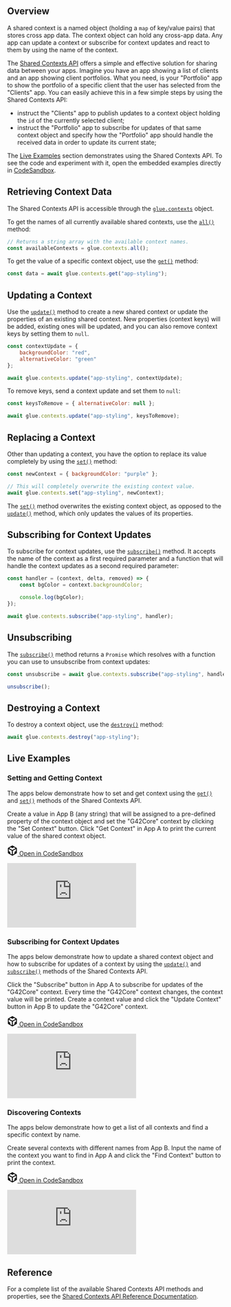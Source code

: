 ## Overview

A shared context is a named object (holding a `map` of key/value pairs) that stores cross app data. The context object can hold any cross-app data. Any app can update a context or subscribe for context updates and react to them by using the name of the context.

The [Shared Contexts API](../../../reference/core/latest/shared%20contexts/index.html) offers a simple and effective solution for sharing data between your apps. Imagine you have an app showing a list of clients and an app showing client portfolios. What you need, is your "Portfolio" app to show the portfolio of a specific client that the user has selected from the "Clients" app. You can easily achieve this in a few simple steps by using the Shared Contexts API:

- instruct the "Clients" app to publish updates to a context object holding the `id` of the currently selected client;
- instruct the "Portfolio" app to subscribe for updates of that same context object and specify how the "Portfolio" app should handle the received data in order to update its current state;

The [Live Examples](#live_examples) section demonstrates using the Shared Contexts API. To see the code and experiment with it, open the embedded examples directly in [CodeSandbox](https://codesandbox.io).

## Retrieving Context Data

The Shared Contexts API is accessible through the [`glue.contexts`](../../../reference/core/latest/shared%20contexts/index.html) object.

To get the names of all currently available shared contexts, use the [`all()`](../../../reference/core/latest/shared%20contexts/index.html#API-all) method:

```javascript
// Returns a string array with the available context names.
const availableContexts = glue.contexts.all();
```

To get the value of a specific context object, use the [`get()`](../../../reference/core/latest/shared%20contexts/index.html#API-get) method:

```javascript
const data = await glue.contexts.get("app-styling");
```

## Updating a Context

Use the [`update()`](../../../reference/core/latest/shared%20contexts/index.html#API-update) method to create a new shared context or update the properties of an existing shared context. New properties (context keys) will be added, existing ones will be updated, and you can also remove context keys by setting them to `null`.

```javascript
const contextUpdate = {
    backgroundColor: "red",
    alternativeColor: "green"
};

await glue.contexts.update("app-styling", contextUpdate);
```

To remove keys, send a context update and set them to `null`:

```javascript
const keysToRemove = { alternativeColor: null };

await glue.contexts.update("app-styling", keysToRemove);
```

## Replacing a Context

Other than updating a context, you have the option to replace its value completely by using the [`set()`](../../../reference/core/latest/shared%20contexts/index.html#API-set) method:

```javascript
const newContext = { backgroundColor: "purple" };

// This will completely overwrite the existing context value.
await glue.contexts.set("app-styling", newContext);
```

The [`set()`](../../../reference/core/latest/shared%20contexts/index.html#API-set) method overwrites the existing context object, as opposed to the [`update()`](../../../reference/core/latest/shared%20contexts/index.html#API-update) method, which only updates the values of its properties.

## Subscribing for Context Updates

To subscribe for context updates, use the [`subscribe()`](../../../reference/core/latest/shared%20contexts/index.html#API-subscribe) method. It accepts the name of the context as a first required parameter and a function that will handle the context updates as a second required parameter:

```javascript
const handler = (context, delta, removed) => {
    const bgColor = context.backgroundColor;

    console.log(bgColor);
});

await glue.contexts.subscribe("app-styling", handler);
```

## Unsubscribing

The [`subscribe()`](../../../reference/core/latest/shared%20contexts/index.html#API-subscribe) method returns a `Promise` which resolves with a function you can use to unsubscribe from context updates:

```javascript
const unsubscribe = await glue.contexts.subscribe("app-styling", handler);

unsubscribe();
```

## Destroying a Context

To destroy a context object, use the [`destroy()`](../../../reference/core/latest/shared%20contexts/index.html#API-destroy) method:

```javascript
await glue.contexts.destroy("app-styling");
```

## Live Examples

### Setting and Getting Context

The apps below demonstrate how to set and get context using the [`get()`](../../../reference/core/latest/shared%20contexts/index.html#API-get) and [`set()`](../../../reference/core/latest/shared%20contexts/index.html#API-set) methods of the Shared Contexts API.

Create a value in App B (any string) that will be assigned to a pre-defined property of the context object and set the "G42Core" context by clicking the "Set Context" button. Click "Get Context" in App A to print the current value of the shared context object.

<a href="https://codesandbox.io/s/github/Glue42/core/tree/master/live-examples/contexts/context-get-set" target="_blank" class="btn btn-primary"><svg xmlns="http://www.w3.org/2000/svg" viewBox="0 0 256 296" preserveAspectRatio="xMidYMid meet" width="24" height="24" version="1.1" style="pointer-events: auto;">
        <path fill="#000000" d="M 115.498 261.088 L 115.498 154.479 L 23.814 101.729 L 23.814 162.502 L 65.8105 186.849 L 65.8105 232.549 L 115.498 261.088 Z M 139.312 261.715 L 189.917 232.564 L 189.917 185.78 L 232.186 161.285 L 232.186 101.274 L 139.312 154.895 L 139.312 261.715 Z M 219.972 80.8277 L 171.155 52.5391 L 128.292 77.4107 L 85.104 52.5141 L 35.8521 81.1812 L 127.766 134.063 L 219.972 80.8277 Z M 0 222.212 L 0 74.4949 L 127.987 0 L 256 74.182 L 256 221.979 L 127.984 295.723 L 0 222.212 Z" style="pointer-events: auto;"></path>
</svg> Open in CodeSandbox</a>
<div class="d-flex">
    <iframe src="https://k6fn5.csb.app" style="border: none;"></iframe>
</div>

### Subscribing for Context Updates

The apps below demonstrate how to update a shared context object and how to subscribe for updates of a context by using the [`update()`](../../../reference/core/latest/shared%20contexts/index.html#API-update) and [`subscribe()`](../../../reference/core/latest/shared%20contexts/index.html#API-subscribe) methods of the Shared Contexts API.

Click the "Subscribe" button in App A to subscribe for updates of the "G42Core" context. Every time the "G42Core" context changes, the context value will be printed. Create a context value and click the "Update Context" button in App B to update the "G42Core" context.

<a href="https://codesandbox.io/s/github/Glue42/core/tree/master/live-examples/contexts/context-subscription" target="_blank" class="btn btn-primary"><svg xmlns="http://www.w3.org/2000/svg" viewBox="0 0 256 296" preserveAspectRatio="xMidYMid meet" width="24" height="24" version="1.1" style="pointer-events: auto;">
        <path fill="#000000" d="M 115.498 261.088 L 115.498 154.479 L 23.814 101.729 L 23.814 162.502 L 65.8105 186.849 L 65.8105 232.549 L 115.498 261.088 Z M 139.312 261.715 L 189.917 232.564 L 189.917 185.78 L 232.186 161.285 L 232.186 101.274 L 139.312 154.895 L 139.312 261.715 Z M 219.972 80.8277 L 171.155 52.5391 L 128.292 77.4107 L 85.104 52.5141 L 35.8521 81.1812 L 127.766 134.063 L 219.972 80.8277 Z M 0 222.212 L 0 74.4949 L 127.987 0 L 256 74.182 L 256 221.979 L 127.984 295.723 L 0 222.212 Z" style="pointer-events: auto;"></path>
</svg> Open in CodeSandbox</a>
<div class="d-flex">
    <iframe src="https://8df8e.csb.app" style="border: none;"></iframe>
</div>

### Discovering Contexts

The apps below demonstrate how to get a list of all contexts and find a specific context by name.

Create several contexts with different names from App B. Input the name of the context you want to find in App A and click the "Find Context" button to print the context.

<a href="https://codesandbox.io/s/github/Glue42/core/tree/master/live-examples/contexts/context-discovery" target="_blank" class="btn btn-primary"><svg xmlns="http://www.w3.org/2000/svg" viewBox="0 0 256 296" preserveAspectRatio="xMidYMid meet" width="24" height="24" version="1.1" style="pointer-events: auto;">
        <path fill="#000000" d="M 115.498 261.088 L 115.498 154.479 L 23.814 101.729 L 23.814 162.502 L 65.8105 186.849 L 65.8105 232.549 L 115.498 261.088 Z M 139.312 261.715 L 189.917 232.564 L 189.917 185.78 L 232.186 161.285 L 232.186 101.274 L 139.312 154.895 L 139.312 261.715 Z M 219.972 80.8277 L 171.155 52.5391 L 128.292 77.4107 L 85.104 52.5141 L 35.8521 81.1812 L 127.766 134.063 L 219.972 80.8277 Z M 0 222.212 L 0 74.4949 L 127.987 0 L 256 74.182 L 256 221.979 L 127.984 295.723 L 0 222.212 Z" style="pointer-events: auto;"></path>
</svg> Open in CodeSandbox</a>
<div class="d-flex mb-3">
    <iframe src="https://wpdr7.csb.app" style="border: none;"></iframe>
</div>

## Reference

For a complete list of the available Shared Contexts API methods and properties, see the [Shared Contexts API Reference Documentation](../../../reference/core/latest/shared%20contexts/index.html).